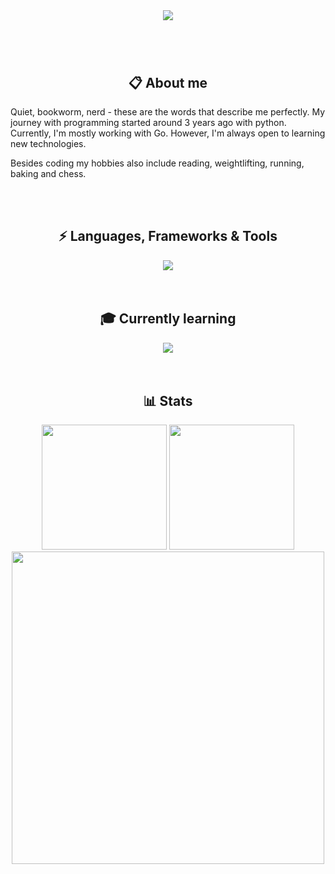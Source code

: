 <div align="center">

<img src="https://readme-typing-svg.demolab.com?font=Righteous&size=40&duration=2000&pause=500&color=E1E1E1&center=true&vCenter=true&repeat=false&width=500&height=64&lines=Hi+there+%F0%9F%91%8B" />

#

<br/>

## 📋 About me

<p align="left"> 
Quiet, bookworm, nerd - these are the words that describe me perfectly.
My journey with programming started around 3 years ago with python. Currently, I'm mostly working with Go. However, I'm always open to learning new technologies.
</p>

<p align="left"> 
Besides coding my hobbies also include reading, weightlifting, running, baking and chess.
</p>
<br />
<br />




## ⚡ Languages, Frameworks & Tools

<img src="https://skillicons.dev/icons?i=js,ts,html,css,python,php,go,git,github,vscode,powershell&perline=8">

<br />
<br />
<br />


## 🎓 Currently learning


<img src="https://skillicons.dev/icons?i=tailwind,vue&perline=8">
          
          
<br />
<br />
<br />


## 📊 Stats
<img src="https://github-readme-stats.vercel.app/api/top-langs/?username=radeqq007&layout=donut&theme=material-palenight&border_radius=10" height="200px"/>
<img src="https://github-readme-streak-stats-salesp07.vercel.app/?user=radeqq007&count_private=true&theme=material-palenight&border_radius=10" height="200px"/>
<img src="https://github-readme-stats.vercel.app/api/wakatime?username=@IWillEatYourPancakes&layout=compact&theme=material-palenight&border_radius=10" height="500px" />



</div>
